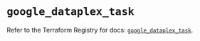 # `google_dataplex_task`

Refer to the Terraform Registry for docs: [`google_dataplex_task`](https://registry.terraform.io/providers/hashicorp/google/5.17.0/docs/resources/dataplex_task).
